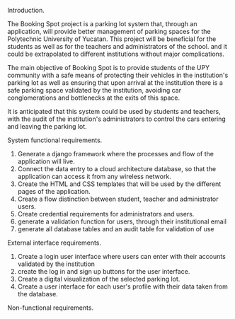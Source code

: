 Introduction.

The Booking Spot project is a parking lot system that, through an application, will provide better management of parking spaces for the Polytechnic University of Yucatan. This project will be beneficial for the students as well as for the teachers and administrators of the school. and it could be extrapolated to different institutions without major complications.

The main objective of Booking Spot is to provide students of the UPY community with a safe means of protecting their vehicles in the institution's parking lot as well as ensuring that upon arrival at the institution there is a safe parking space validated by the institution, avoiding car conglomerations and bottlenecks at the exits of this space.

It is anticipated that this system could be used by students and teachers, with the audit of the institution's administrators to control the cars entering and leaving the parking lot.

System functional requirements.

1. Generate a django framework where the processes and flow of the application will live.
2. Connect the data entry to a cloud architecture database, so that the application can access it from any wireless network.
3. Create the HTML and CSS templates that will be used by the different pages of the application.
4. Create a flow distinction between student, teacher and administrator users.
5. Create credential requirements for administrators and users.
6. generate a validation function for users, through their institutional email
7. generate all database tables and an audit table for validation of use

External interface requirements.

1. Create a login user interface where users can enter with their accounts validated by the institution
2. create the log in and sign up buttons for the user interface.
3. Create a digital visualization of the selected parking lot.
4. Create a user interface for each user's profile with their data taken from the database.

Non-functional requirements.
